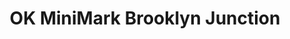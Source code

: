 ---
title: "OK MiniMark Brooklyn Junction"
url: /cape-town/ok-minimark-brooklyn-junction/
shop: convenience
---